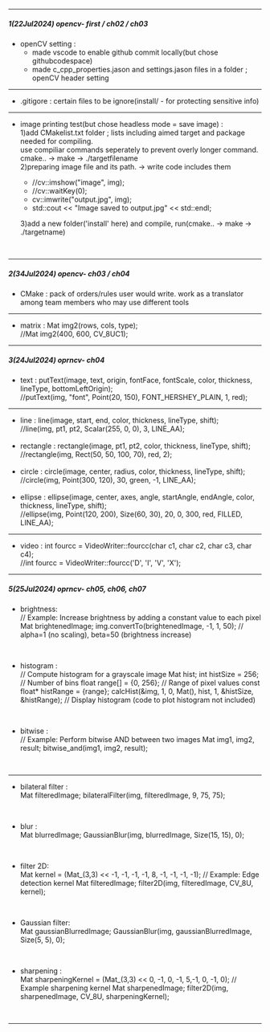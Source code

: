 

***
##### 1(22Jul2024) opencv- first / ch02 / ch03

- openCV setting : <br>
    -  made vscode to enable github commit locally(but chose githubcodespace) <br>
    -  made c_cpp_properties.jason and settings.jason files in a folder ; openCV header setting <br>

***

- .gitigore : certain files to be ignore(install/ - for protecting sensitive info) <br>

***

- image printing test(but chose headless mode = save image) : <br>
     1)add CMakelist.txt folder ; lists including aimed target and package needed for compiling. <br>
    use compiliar commands seperately to prevent overly longer command. 
    cmake.. -> make -> ./targetfilename <br>
     2)preparing image file and its path. -> write code includes them <br>
   - //cv::imshow("image", img); <br>
   - //cv::waitKey(0); <br>
   - cv::imwrite("output.jpg", img); <br>
   - std::cout << "Image saved to output.jpg" << std::endl; <br>

   
    3)add a new folder('install' here) and compile, run(cmake.. -> make -> ./targetname) 
<br>

***
##### 2(34Jul2024) opencv- ch03 / ch04

- CMake : pack of orders/rules user would write. work as a translator among team members who may use different tools

***

- matrix : Mat img2(rows, cols, type); <br>
    //Mat img2(400, 600, CV_8UC1); <br>

***
##### 3(24Jul2024) oprncv- ch04

- text : putText(image, text, origin, fontFace, fontScale, color, thickness, lineType, bottomLeftOrigin); <br>
    //putText(img, "font", Point(20, 150), FONT_HERSHEY_PLAIN, 1, red); <br>

***

- line : line(image, start, end, color, thickness, lineType, shift); <br>
    //line(img, pt1, pt2, Scalar(255, 0, 0), 3, LINE_AA); <br><br>
- rectangle : rectangle(image, pt1, pt2, color, thickness, lineType, shift); <br> 
          //rectangle(img, Rect(50, 50, 100, 70), red, 2); <br><br>
- circle : circle(image, center, radius, color, thickness, lineType, shift); <br>           //circle(img, Point(300, 120), 30, green, -1, LINE_AA); <br><br>
- ellipse : ellipse(image, center, axes, angle, startAngle, endAngle, color, thickness, lineType, shift); <br> //ellipse(img, Point(120, 200), Size(60, 30), 20, 0, 300, red, FILLED, LINE_AA); <br>

***

- video : int fourcc = VideoWriter::fourcc(char c1, char c2, char c3, char c4); <br>
    //int fourcc = VideoWriter::fourcc('D', 'I', 'V', 'X');

***

##### 5(25Jul2024) oprncv- ch05, ch06, ch07
- brightness: <br>
// Example: Increase brightness by adding a constant value to each pixel
Mat brightenedImage;
img.convertTo(brightenedImage, -1, 1, 50); // alpha=1 (no scaling), beta=50 (brightness increase)

<br>

- histogram : <br>
// Compute histogram for a grayscale image
Mat hist;
int histSize = 256; // Number of bins
float range[] = {0, 256}; // Range of pixel values
const float* histRange = {range};
calcHist(&img, 1, 0, Mat(), hist, 1, &histSize, &histRange);
// Display histogram (code to plot histogram not included)

<br>

- bitwise :<br>
// Example: Perform bitwise AND between two images
Mat img1, img2, result;
bitwise_and(img1, img2, result);

<br>

***

- bilateral filter :<br>
Mat filteredImage;
bilateralFilter(img, filteredImage, 9, 75, 75);

<br>

- blur : <br>
Mat blurredImage;
GaussianBlur(img, blurredImage, Size(15, 15), 0);

 <br>

- filter 2D: <br>
Mat kernel = (Mat_<float>(3,3) << -1, -1, -1, -1, 8, -1, -1, -1, -1); // Example: Edge detection kernel
Mat filteredImage;
filter2D(img, filteredImage, CV_8U, kernel);

<br>

- Gaussian filter: <br>
Mat gaussianBlurredImage;
GaussianBlur(img, gaussianBlurredImage, Size(5, 5), 0);

<br>

- sharpening : <br>
Mat sharpeningKernel = (Mat_<float>(3,3) << 0, -1, 0, -1, 5,-1, 0, -1, 0); // Example sharpening kernel
Mat sharpenedImage;
filter2D(img, sharpenedImage, CV_8U, sharpeningKernel);
<br>

***



